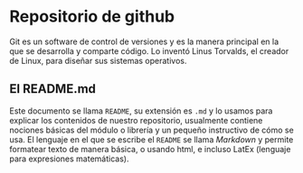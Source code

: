 # Repositorio de github

Git es un software de control de versiones y es la manera principal en la que se desarrolla y comparte código. Lo inventó Linus Torvalds, el creador de Linux, para diseñar sus sistemas operativos.

## El README.md

Este documento se llama `README`, su extensión es `.md` y lo usamos para explicar los contenidos de nuestro repositorio, usualmente contiene nociones básicas del módulo o librería y un pequeño instructivo de cómo se usa. El lenguaje en el que se escribe el `README` se llama _Markdown_ y permite formatear texto de manera básica, o usando html, e incluso LatEx (lenguaje para expresiones matemáticas).

